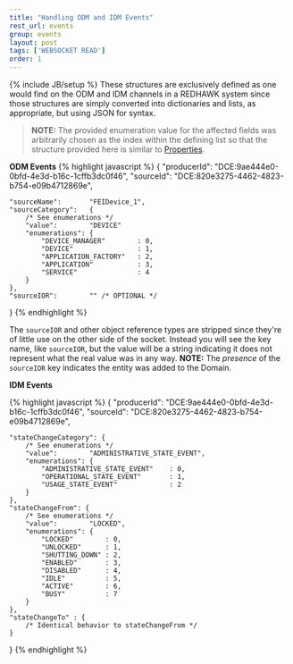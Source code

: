 ```yaml
---
title: "Handling ODM and IDM Events"
rest_url: events
group: events
layout: post
tags: ['WEBSOCKET READ']
order: 1
---
```

{% include JB/setup %}
These structures are exclusively defined as one would find on the ODM and IDM channels in a REDHAWK system since those structures are simply converted into dictionaries and lists, as appropriate, but using JSON for syntax.

> **NOTE:** The provided enumeration value for the affected fields was arbitrarily chosen as the index within the defining list so that the structure provided here is similar to [Properties](/api/properties.html).

**ODM Events**
{% highlight javascript %}
{
    "producerId":       "DCE:9ae444e0-0bfd-4e3d-b16c-1cffb3dc0f46",
    "sourceId":         "DCE:820e3275-4462-4823-b754-e09b4712869e", 

    "sourceName":       "FEIDevice_1", 
    "sourceCategory":   { 
        /* See enumerations */ 
        "value":        "DEVICE"
        "enumerations": {
            "DEVICE_MANAGER"        : 0, 
            "DEVICE"                : 1,
            "APPLICATION_FACTORY"   : 2,
            "APPLICATION"           : 3,
            "SERVICE"               : 4
        }
    },
    "sourceIOR":        "" /* OPTIONAL */
}
{% endhighlight %}

The `sourceIOR` and other object reference types are stripped since they're of little use on the other side of the socket.  Instead you will see the key name, like `sourceIOR`, but the value will be a string indicating it does not represent what the real value was in any way.  **NOTE:** The _presence_ of the `sourceIOR` key indicates the entity was added to the Domain.

**IDM Events**

{% highlight javascript %}
{
    "producerId":       "DCE:9ae444e0-0bfd-4e3d-b16c-1cffb3dc0f46",
    "sourceId":         "DCE:820e3275-4462-4823-b754-e09b4712869e", 

    "stateChangeCategory": {
        /* See enumerations */
        "value":        "ADMINISTRATIVE_STATE_EVENT",
        "enumerations": {
            "ADMINISTRATIVE_STATE_EVENT"    : 0,
            "OPERATIONAL_STATE_EVENT"       : 1,
            "USAGE_STATE_EVENT"             : 2
        }
    },
    "stateChangeFrom": {
        /* See enumerations */
        "value":        "LOCKED",
        "enumerations": {
            "LOCKED"        : 0,
            "UNLOCKED"      : 1,
            "SHUTTING_DOWN" : 2,
            "ENABLED"       : 3,
            "DISABLED"      : 4,
            "IDLE"          : 5,
            "ACTIVE"        : 6,
            "BUSY"          : 7
        }
    },
    "stateChangeTo" : {
        /* Identical behavior to stateChangeFrom */
    }
}
{% endhighlight %}